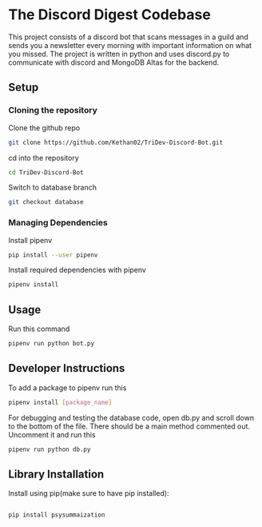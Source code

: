 # The Discord Digest Codebase

This project consists of a discord bot that scans messages in a guild and sends you a newsletter every morning with important information on what you missed. The project is written in python and uses discord.py to communicate with discord and MongoDB Altas for the backend.

## Setup

### Cloning the repository

Clone the github repo

```bash
git clone https://github.com/Kethan02/TriDev-Discord-Bot.git
```

cd into the repository

```bash
cd TriDev-Discord-Bot
```

Switch to database branch

```bash
git checkout database
```

### Managing Dependencies

Install pipenv

```bash
pip install --user pipenv
```

Install required dependencies with pipenv

```bash
pipenv install
```

## Usage

Run this command

```bash
pipenv run python bot.py
```

## Developer Instructions

To add a package to pipenv run this

```bash
pipenv install [package_name]
```

For debugging and testing the database code, open db.py and scroll down to the bottom of the file. There should be a main method commented out. Uncomment it and run this

```bash
pipenv run python db.py
```

## Library Installation

Install using pip(make sure to have pip installed):

```bash

pip install psysummaization



